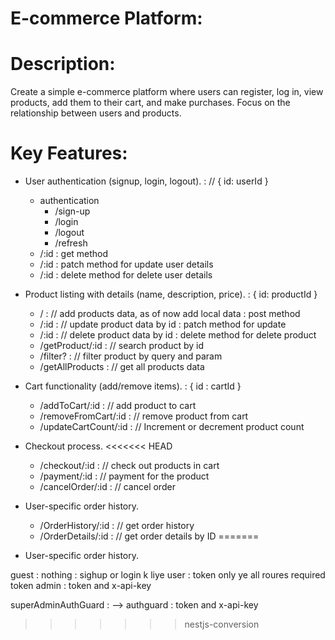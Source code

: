 # E-commerce Platform:

# Description:
 Create a simple e-commerce platform where users can register, log in, view products, add them to their cart, and make purchases. Focus on the relationship between users and products.

# Key Features:
- User authentication (signup, login, logout). :  // { id: userId }
    - authentication
        - /sign-up
        - /login
        - /logout
        - /refresh
    - /:id                          : get method
    - /:id                          : patch method for update user details 
    - /:id                          : delete method for delete user details

- Product listing with details (name, description, price). : { id: productId }
    - /                             :   // add products data, as of now add local data  : post method 
    - /:id                          :   // update product data by id                    : patch method for update
    - /:id                          :   // delete product data by id                    : delete method for delete product
    - /getProduct/:id               :   // search product by id 
    - /filter?                      :   // filter product by query and param
    - /getAllProducts               :   // get all products data

- Cart functionality (add/remove items). : { id : cartId }
    - /addToCart/:id                :   // add product to cart
    - /removeFromCart/:id           :   // remove product from cart
    - /updateCartCount/:id          :   // Increment or decrement product count
    
- Checkout process.
<<<<<<< HEAD
    - /checkout/:id                 :   // check out products in cart
    - /payment/:id                  :   // payment for the product
    - /cancelOrder/:id              :   // cancel order 

- User-specific order history.
    - /OrderHistory/:id             :   // get order history
    - /OrderDetails/:id             :   // get order details by ID
=======
- User-specific order history.



guest : nothing : sighup or login k liye
user : token only ye all roures required token 
admin : token and x-api-key 


superAdminAuthGuard : --> 
authguard : token and x-api-key
>>>>>>> nestjs-conversion
